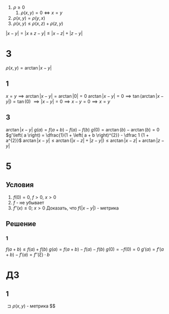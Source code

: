 1. $\rho \geq 0$
	1. $\rho \left( x, y \right) = 0 \iff x = y$
2. $\rho \left( x, y \right) = \rho \left( y, x \right)$
3. $\rho \left( x, y \right) \leq \rho \left( x, z \right) + \rho \left( z, y \right)$

$\left| x - y \right| = \left| x \pm z - y \right| \leq \left| x - z \right| + \left| z - y \right|$


# 3
$\rho \left( x, y \right) = \arctan \left| x - y \right|$

## 1
$x = y \implies \arctan \left| x - y \right| = \arctan \left| 0 \right| = 0$
$\arctan \left| x - y \right| = 0 \implies \tan \left( \arctan \left| x - y \right| \right) = \tan \left( 0 \right)$
$\implies \left| x - y \right| = 0 \implies x - y = 0 \implies x = y$
## 3
$\arctan \left| x - y \right|$
$g(a) = f\left( a + b \right) - f\left( a \right) - f\left( b \right)$
$g\left( 0 \right) = \arctan \left( b \right) - \arctan \left( b \right) = 0$
$g'\left( a \right) = \dfrac{1}{1 + \left( a + b \right)^{2}} - \dfrac 1 {1 + a^{2}}$
$\arctan \left| x - y \right| \leq \arctan \left( \left| x - z \right| + \left| z - y \right| \right) \leq \arctan \left| x - z \right| + \arctan \left| z - y \right|$


# 5
## Условия
1. $f(0) = 0,\ f > 0,\ x > 0$
2. $f$ - не убывает
3. $f''(x) \leq 0;\ x > 0$
Доказать, что $f\left( \left| x - y \right| \right)$ - метрика

## Решение
### 1
$f\left( a + b \right) \leq f\left( a \right) + f\left( b \right)$
$g\left( a \right) = f\left( a + b \right) - f\left( a \right) - f\left( b \right)$
$g\left( 0 \right) = -f\left( 0 \right) = 0$
$g'\left( a \right) = f'\left( a + b \right) - f'\left( a \right) = f''\left( \xi \right)\cdot b$





# ДЗ
## 1
$\sqsupset \rho \left( x, y \right)$ - метрика
$$
